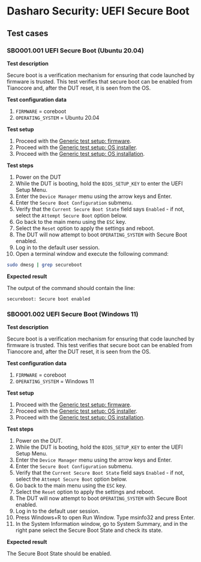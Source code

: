 # Dasharo Security: UEFI Secure Boot

## Test cases

### SBO001.001 UEFI Secure Boot (Ubuntu 20.04)

**Test description**

Secure boot is a verification mechanism for ensuring that code launched by
firmware is trusted. This test verifies that secure boot can be enabled from
Tianocore and, after the DUT reset, it is seen from the OS.

**Test configuration data**

1. `FIRMWARE` = coreboot
1. `OPERATING_SYSTEM` = Ubuntu 20.04

**Test setup**

1. Proceed with the
    [Generic test setup: firmware](../../generic-test-setup/#firmware).
1. Proceed with the
    [Generic test setup: OS installer](../../generic-test-setup/#os-installer).
1. Proceed with the
    [Generic test setup: OS installation](../../generic-test-setup/#os-installation).

**Test steps**

1. Power on the DUT
1. While the DUT is booting, hold the `BIOS_SETUP_KEY` to enter the UEFI Setup
    Menu.
1. Enter the `Device Manager` menu using the arrow keys and Enter.
1. Enter the `Secure Boot Configuration` submenu.
1. Verify that the `Current Secure Boot State` field says `Enabled` - if not,
    select the `Attempt Secure Boot` option below.
1. Go back to the main menu using the `ESC` key.
1. Select the `Reset` option to apply the settings and reboot.
1. The DUT will now attempt to boot `OPERATING_SYSTEM` with Secure Boot enabled.
1. Log in to the default user session.
1. Open a terminal window and execute the following command:

```bash
sudo dmesg | grep secureboot
```

**Expected result**

The output of the command should contain the line:

```text
secureboot: Secure boot enabled
```

### SBO001.002 UEFI Secure Boot (Windows 11)

**Test description**

Secure boot is a verification mechanism for ensuring that code launched by
firmware is trusted. This test verifies that secure boot can be enabled from
Tianocore and, after the DUT reset, it is seen from the OS.

**Test configuration data**

1. `FIRMWARE` = coreboot
1. `OPERATING_SYSTEM` = Windows 11

**Test setup**

1. Proceed with the
   [Generic test setup: firmware](../../dasharo-compatibility/generic-test-setup/#firmware).
1. Proceed with the
   [Generic test setup: OS installer](../../dasharo-compatibility/generic-test-setup/#os-installer).
1. Proceed with the
   [Generic test setup: OS installation](../../dasharo-compatibility/generic-test-setup/#os-installation).

**Test steps**

1. Power on the DUT.
1. While the DUT is booting, hold the `BIOS_SETUP_KEY` to enter the UEFI Setup
   Menu.
1. Enter the `Device Manager` menu using the arrow keys and Enter.
1. Enter the `Secure Boot Configuration` submenu.
1. Verify that the `Current Secure Boot State` field says `Enabled` - if not,
   select the `Attempt Secure Boot` option below.
1. Go back to the main menu using the `ESC` key.
1. Select the `Reset` option to apply the settings and reboot.
1. The DUT will now attempt to boot `OPERATING_SYSTEM` with Secure Boot enabled.
1. Log in to the default user session.
1. Press Windows+R to open Run Window. Type msinfo32 and press Enter.
1. In the System Information window, go to System Summary, and in the right pane
   select the Secure Boot State and check its state.

**Expected result**

The Secure Boot State should be enabled.
